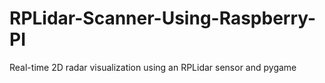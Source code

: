 # RPLidar-Scanner-Using-Raspberry-PI
Real-time 2D radar visualization using an RPLidar sensor and pygame
